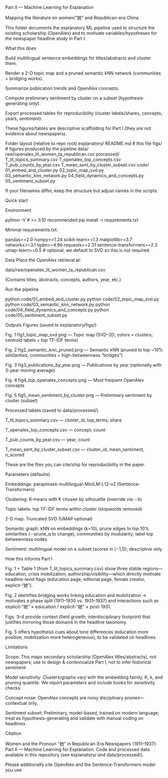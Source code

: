 Part II — Machine Learning for Explanation

Mapping the literature on women/“她” and Republican-era China

This folder documents the explanatory ML pipeline used to structure the existing scholarship (OpenAlex) and to motivate variables/hypotheses for the newspaper headline study in Part I.

What this does

Build multilingual sentence embeddings for titles/abstracts and cluster them.

Render a 2-D topic map and a pruned semantic kNN network (communities + bridging works).

Summarize publication trends and OpenAlex concepts.

Compute preliminary sentiment by cluster on a subset (hypothesis-generating only).

Export processed tables for reproducibility (cluster labels/shares, concepts, years, sentiment).

These figures/tables are descriptive scaffolding for Part I (they are not evidence about newspapers).

Folder layout (relative to repo root)
explanatory/
  README.md                # this file
  figs/                    # figures produced by the pipeline
data/
  raw/openalex_lit_women_ta_republican.csv
  processed/
    T_lit_topics_summary.csv
    T_openalex_top_concepts.csv
    T_pub_counts_by_year.csv
    T_mean_sent_by_cluster_subset.csv
code/
  01_embed_and_cluster.py
  02_topic_map_svd.py
  03_semantic_knn_network.py
  04_field_dynamics_and_concepts.py
  05_sentiment_subset.py


If your filenames differ, keep the structure but adjust names in the scripts.

Quick start

Environment

python -V     # >= 3.10 recommended
pip install -r requirements.txt


Minimal requirements.txt:

pandas>=2.0
numpy>=1.24
scikit-learn>=1.3
matplotlib>=3.7
networkx>=3.1
tqdm>=4.66
requests>=2.31
sentence-transformers>=2.2
umap-learn>=0.5   # optional; we default to SVD so this is not required


Data
Place the OpenAlex retrieval at:

data/raw/openalex_lit_women_ta_republican.csv


(Contains titles, abstracts, concepts, authors, year, etc.)

Run the pipeline

python code/01_embed_and_cluster.py
python code/02_topic_map_svd.py
python code/03_semantic_knn_network.py
python code/04_field_dynamics_and_concepts.py
python code/05_sentiment_subset.py

Outputs
Figures (saved to explanatory/figs/)

Fig. 1 fig1_topic_map_svd.png — Topic map (SVD-2D; colors = clusters; centroid labels = top TF-IDF terms)

Fig. 2 fig2_semantic_knn_pruned.png — Semantic kNN (pruned to top ~10% similarities; communities + high-betweenness “bridges”)

Fig. 3 fig3_publications_by_year.png — Publications by year (optionally with 3-year moving average)

Fig. 4 fig4_top_openalex_concepts.png — Most frequent OpenAlex concepts

Fig. 5 fig5_mean_sentiment_by_cluster.png — Preliminary sentiment by cluster (subset)

Processed tables (saved to data/processed/)

T_lit_topics_summary.csv — cluster_id, top_terms, share

T_openalex_top_concepts.csv — concept, count

T_pub_counts_by_year.csv — year, count

T_mean_sent_by_cluster_subset.csv — cluster_id, mean_sentiment, n_scored

These are the files you can cite/ship for reproducibility in the paper.

Parameters (defaults)

Embeddings: paraphrase-multilingual-MiniLM-L12-v2 (Sentence-Transformers)

Clustering: K-means with K chosen by silhouette (override via --k)

Topic labels: top TF-IDF terms within cluster (stopwords removed)

2-D map: Truncated SVD (UMAP optional)

Semantic graph: kNN on embeddings (k=10), prune edges to top 10% similarities (--prune_q to change), communities by modularity; label top betweenness nodes

Sentiment: multilingual model on a subset (scores in [−1,1]); descriptive only

How this informs Part I

Fig. 1 + Table 1 (from T_lit_topics_summary.csv) show three stable regions—education, crisis mobilization, authorship/visibility—which directly motivate headline-level flags (education page, editorial page, female creator, explicit-“她”).

Fig. 2 identifies bridging works linking education and mobilization → motivates a phase split (1911–1930 vs. 1931–1937) and interactions such as explicit-“她” × education / explicit-“她” × post-1931.

Figs. 3–4 provide context (field growth; interdisciplinary footprint) that justifies mirroring those domains in the headline taxonomy.

Fig. 5 offers hypothesis cues about tone differences (education more positive; mobilization more heterogeneous), to be validated on headlines.

Limitations

Scope: This maps secondary scholarship (OpenAlex titles/abstracts), not newspapers; use to design & contextualize Part I, not to infer historical sentiment.

Model sensitivity: Clusters/graphs vary with the embedding family, K, k, and pruning quantile. We report parameters and include hooks for sensitivity checks.

Concept noise: OpenAlex concepts are noisy disciplinary proxies—contextual only.

Sentiment subset: Preliminary, model-based, trained on modern language; treat as hypothesis-generating and validate with manual coding on headlines.

Citation

Women and the Pronoun “她” in Republican-Era Newspapers (1911–1937): Part II — Machine Learning for Explanation.
Code and processed data available in this repository (see explanatory/ and data/processed/).

Please additionally cite OpenAlex and the Sentence-Transformers model you use.
